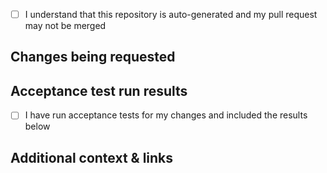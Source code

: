 <!-- Thank you for contributing to this project! -->
<!-- Please note that most the code in this repository is auto-generated. -->

- [ ] I understand that this repository is auto-generated and my pull request may not be merged

## Changes being requested

## Acceptance test run results

- [ ] I have run acceptance tests for my changes and included the results below 

## Additional context & links

